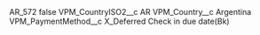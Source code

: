 <?xml version="1.0" encoding="UTF-8"?>
<CustomMetadata xmlns="http://soap.sforce.com/2006/04/metadata" xmlns:xsi="http://www.w3.org/2001/XMLSchema-instance" xmlns:xsd="http://www.w3.org/2001/XMLSchema">
    <label>AR_572</label>
    <protected>false</protected>
    <values>
        <field>VPM_CountryISO2__c</field>
        <value xsi:type="xsd:string">AR</value>
    </values>
    <values>
        <field>VPM_Country__c</field>
        <value xsi:type="xsd:string">Argentina</value>
    </values>
    <values>
        <field>VPM_PaymentMethod__c</field>
        <value xsi:type="xsd:string">X_Deferred Check in due date(Bk)</value>
    </values>
</CustomMetadata>
